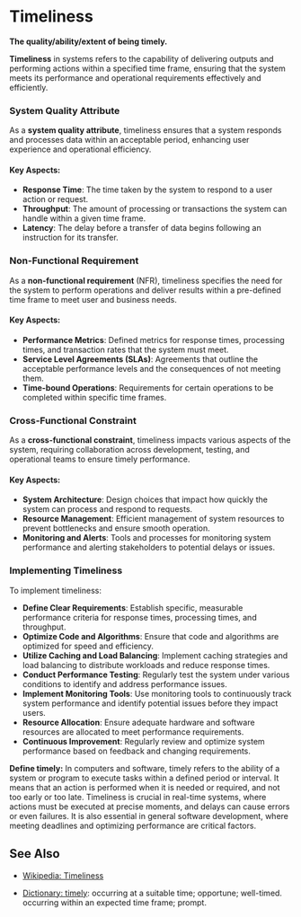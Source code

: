 # Timeliness

**The quality/ability/extent of being timely.**

<span data-chatgpt-prompt="timeliness + template">

**Timeliness** in systems refers to the capability of delivering outputs and performing actions within a specified time frame, ensuring that the system meets its performance and operational requirements effectively and efficiently.

### System Quality Attribute

As a **system quality attribute**, timeliness ensures that a system responds and processes data within an acceptable period, enhancing user experience and operational efficiency.

#### Key Aspects:
- **Response Time**: The time taken by the system to respond to a user action or request.
- **Throughput**: The amount of processing or transactions the system can handle within a given time frame.
- **Latency**: The delay before a transfer of data begins following an instruction for its transfer.

### Non-Functional Requirement

As a **non-functional requirement** (NFR), timeliness specifies the need for the system to perform operations and deliver results within a pre-defined time frame to meet user and business needs.

#### Key Aspects:
- **Performance Metrics**: Defined metrics for response times, processing times, and transaction rates that the system must meet.
- **Service Level Agreements (SLAs)**: Agreements that outline the acceptable performance levels and the consequences of not meeting them.
- **Time-bound Operations**: Requirements for certain operations to be completed within specific time frames.

### Cross-Functional Constraint

As a **cross-functional constraint**, timeliness impacts various aspects of the system, requiring collaboration across development, testing, and operational teams to ensure timely performance.

#### Key Aspects:
- **System Architecture**: Design choices that impact how quickly the system can process and respond to requests.
- **Resource Management**: Efficient management of system resources to prevent bottlenecks and ensure smooth operation.
- **Monitoring and Alerts**: Tools and processes for monitoring system performance and alerting stakeholders to potential delays or issues.

### Implementing Timeliness

To implement timeliness:
- **Define Clear Requirements**: Establish specific, measurable performance criteria for response times, processing times, and throughput.
- **Optimize Code and Algorithms**: Ensure that code and algorithms are optimized for speed and efficiency.
- **Utilize Caching and Load Balancing**: Implement caching strategies and load balancing to distribute workloads and reduce response times.
- **Conduct Performance Testing**: Regularly test the system under various conditions to identify and address performance issues.
- **Implement Monitoring Tools**: Use monitoring tools to continuously track system performance and identify potential issues before they impact users.
- **Resource Allocation**: Ensure adequate hardware and software resources are allocated to meet performance requirements.
- **Continuous Improvement**: Regularly review and optimize system performance based on feedback and changing requirements.

</span>

**Define timely:** <span data-chatgpt-prompt="define timely (computers and software)">In computers and software, timely refers to the ability of a system or program to execute tasks within a defined period or interval. It means that an action is performed when it is needed or required, and not too early or too late. Timeliness is crucial in real-time systems, where actions must be executed at precise moments, and delays can cause errors or even failures. It is also essential in general software development, where meeting deadlines and optimizing performance are critical factors.</span>

## See Also

* [Wikipedia: Timeliness](https://wikipedia.org/wiki/Timeliness)

* [Dictionary: timely](https://www.dictionary.com/browse/timely): occurring at a suitable time; opportune; well-timed. occurring within an expected time frame; prompt.
